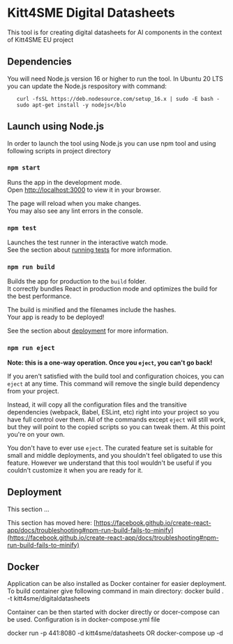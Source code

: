 # Kitt4SME Digital Datasheets

This tool is for creating digital datasheets for AI components in the context of Kitt4SME EU project

## Dependencies
You will need Node.js version 16 or higher to run the tool. In Ubuntu 20 LTS you can update the Node.js respository with command:
```
   curl -fsSL https://deb.nodesource.com/setup_16.x | sudo -E bash -
   sudo apt-get install -y nodejs</blo
```
## Launch using Node.js
In order to launch the tool using Node.js you can use npm tool and using following scripts in project directory

### `npm start`

Runs the app in the development mode.\
Open [http://localhost:3000](http://localhost:3000) to view it in your browser.

The page will reload when you make changes.\
You may also see any lint errors in the console.

### `npm test`

Launches the test runner in the interactive watch mode.\
See the section about [running tests](https://facebook.github.io/create-react-app/docs/running-tests) for more information.

### `npm run build`

Builds the app for production to the `build` folder.\
It correctly bundles React in production mode and optimizes the build for the best performance.

The build is minified and the filenames include the hashes.\
Your app is ready to be deployed!

See the section about [deployment](https://facebook.github.io/create-react-app/docs/deployment) for more information.

### `npm run eject`

**Note: this is a one-way operation. Once you `eject`, you can't go back!**

If you aren't satisfied with the build tool and configuration choices, you can `eject` at any time. This command will remove the single build dependency from your project.

Instead, it will copy all the configuration files and the transitive dependencies (webpack, Babel, ESLint, etc) right into your project so you have full control over them. All of the commands except `eject` will still work, but they will point to the copied scripts so you can tweak them. At this point you're on your own.

You don't have to ever use `eject`. The curated feature set is suitable for small and middle deployments, and you shouldn't feel obligated to use this feature. However we understand that this tool wouldn't be useful if you couldn't customize it when you are ready for it.

## Deployment

This section ...

This section has moved here: [https://facebook.github.io/create-react-app/docs/troubleshooting#npm-run-build-fails-to-minify](https://facebook.github.io/create-react-app/docs/troubleshooting#npm-run-build-fails-to-minify)

## Docker

Application can be also installed as Docker container for easier deployment. To build container give following command in main directory:
docker build . -t kitt4sme/digitaldatasheets

Container can be then started with docker directly or docer-compose can be used. Configuration is in docker-compose.yml file

docker run -p 441:8080 -d kitt4sme/datasheets
OR
docker-compose up -d
